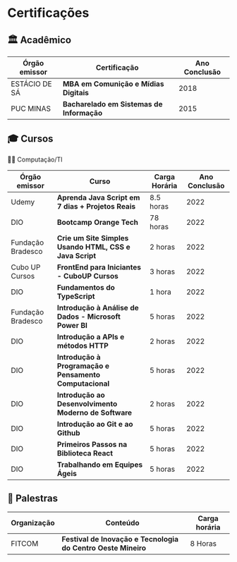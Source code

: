 # Certificações

## 🏛 Acadêmico 

| Órgão emissor          | Certificação                                                      | Ano Conclusão              |
| ---------------------- | ----------------------------------------------------------------- | -------------------------- |
| ESTÁCIO DE SÁ          | **MBA em Comunição e Mídias Digitais**                            | 2018                       |
| PUC MINAS              | **Bacharelado em Sistemas de Informação**                         | 2015                       |


## 🎓 Cursos

🧑‍💻 Computação/TI

| Órgão emissor     | Curso                                                   | Carga Horária              | Ano Conclusão   |
| ------------------| ------------------------------------------------------- | -------------------------- | -----------     |                     
| Udemy             | **Aprenda Java Script em 7 dias + Projetos Reais**      | 8.5 horas                  | 2022            |
| DIO               | **Bootcamp Orange Tech**                                | 78 horas                   | 2022            |
| Fundação Bradesco | **Crie um Site Simples Usando HTML, CSS e Java Script** | 2 horas                    | 2022            |
| Cubo UP Cursos    | **FrontEnd para Iniciantes - CuboUP Cursos**            | 3 horas                    | 2022            |
| DIO               | **Fundamentos do TypeScript**                           | 1 hora                     | 2022            |
| Fundação Bradesco | **Introdução à Análise de Dados - Microsoft Power BI**  | 5 horas                    | 2022            |
| DIO               | **Introdução a APIs e métodos HTTP**                    | 2 horas                    | 2022            |
| DIO               | **Introdução à Programação e Pensamento Computacional** | 5 horas                    | 2022            |
| DIO               | **Introdução ao Desenvolvimento Moderno de Software**   | 2 horas                    | 2022            |
| DIO               | **Introdução ao Git e ao Github**                       | 5 horas                    | 2022            |
| DIO               | **Primeiros Passos na Biblioteca React**                | 5 horas                    | 2022            |
| DIO               | **Trabalhando em Equipes Ágeis**                        | 5 horas                    | 2022            |


## 💬 Palestras

  | Organização         | Conteúdo                                                                 | Carga horária | 
  | ------------------- | ------------------------------------------------------------------------ | ------------- | 
  | FITCOM              | **Festival de Inovação e Tecnologia do Centro Oeste Mineiro**            | 8 Horas       | 